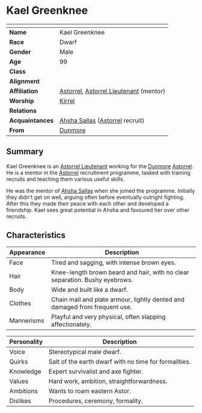 # Kael Greenknee

| []() | |
| --- | --- |
| **Name** | Kael Greenknee |
| **Race** | Dwarf |
| **Gender** | Male |
| **Age** | 99 |
| **Class** | |
| **Alignment** | |
| **Affiliation** | [Astorrel](../civilisations/kingdom-of-astor/organisations/astorrel/README.md), [Astorrel Lieutenant](../civilisations/kingdom-of-astor/organisations/astorrel/ranks/5-lieutenant.md) (mentor) |
| **Worship** | [Kirrel](../gods/gods/kirrel.md) |
| **Relations** | |
| **Acquaintances** | [Ahsha Sallas](ahsha-sallas.md) ([Astorrel](../civilisations/kingdom-of-astor/organisations/astorrel/README.md) recruit) |
| **From** | [Dunmore](../civilisations/kingdom-of-astor/settlements/dunmore.md) |

## Summary

Kael Greenknee is an [Astorrel Lieutenant](../civilisations/kingdom-of-astor/organisations/astorrel/ranks/5-lieutenant.md) working for the [Dunmore](../civilisations/kingdom-of-astor/settlements/dunmore.md) [Astorrel](../civilisations/kingdom-of-astor/organisations/astorrel/README.md). He is a mentor in the [Astorrel](../civilisations/kingdom-of-astor/organisations/astorrel/README.md) recruitment programme, tasked with training recruits and teaching them various useful skills.

He was the mentor of [Ahsha Sallas](ahsha-sallas.md) when she joined the programme. Initially they didn't get on well, arguing often before eventually outright fighting. After this they made their peace with each other and developed a friendship. Kael sees great potential in Ahsha and favoured her over other recruits.

## Characteristics

| Appearance | Description |
| --- | --- |
| Face | Tired and sagging, with intense brown eyes. |
| Hair | Knee-length brown beard and hair, with no clear separation. Bushy eyebrows. |
| Body | Wide and built like a dwarf. |
| Clothes | Chain mail and plate armour, lightly dented and damaged from frequent use. |
| Mannerisms | Playful and very physical, often slapping affectionately. |

| Personality | Description |
| --- | --- |
| Voice | Stereotypical male dwarf. |
| Quirks | Salt of the earth dwarf with no time for formalities. |
| Knowledge | Expert survivalist and axe fighter. |
| Values | Hard work, ambition, straightforwardness. |
| Ambitions | Wants to roam eastern Astor. |
| Dislikes | Procedures, ceremony, formality. |
